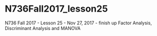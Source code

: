 # N736Fall2017_lesson25
N736 Fall 2017 - Lesson 25 - Nov 27, 2017 - finish up Factor Analysis, Discriminant Analysis and MANOVA
